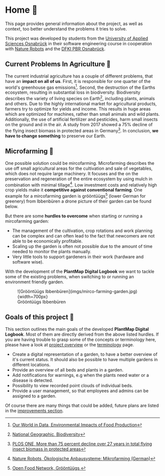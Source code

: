 # Home :house_with_garden:

This page provides general information about the project, as well as context, too
better understand the problems it tries to solve.

This project was developed by students from the [University of Applied
Sciences Osnabrück](https://www.hs-osnabrueck.de/en/) in their software
engineering course in cooperation with [Nature Robots](https://naturerobots.de/)
and the [DFKI PBR
Osnabrück](https://www.dfki.de/web/forschung/forschungsbereiche/planbasierte-robotersteuerung).

## Current Problems In Agriculture :tractor:

The current industrial agriculture has a couple of different problems, that have
an **impact on all of us**. First, it is responsible for one quarter of the
world's greenhouse gas emissions[^1]. Second, the destruction of the Earths
ecosystem, resulting in substantial loss in biodiversity. Biodiversity describes
the variety of living species on Earth[^2], including plants, animals and
others. Due to the highly international market for agricultural products,
farmers try to optimize for yields and income. This results in huge areas which
are optimized for machines, rather than small animals and wild plants.
Additionally, the use of artificial fertilizer and pesticides, harm small insects
on the ground and in the air. A study from 2017 showed a 75% decline of the
flying insect biomass in protected areas in Germany[^3]. In conclusion, **we have to
change something** to preserve our Earth.

## Microfarming :seedling:

One possible solution could be mircofarming. Microfarming describes the use off
small agricultural areas for the cultivation and sale of vegetables, which does
not require large machinery. It focuses and the on the preservation and
regeneration of the entire ecosystem by using mulch in combination with minimal
tillage[^4]. Low investment costs and relatively high crop yields make it
**competitive against conventional farming**. One example for a mircofarming
garden is grööntüügs[^5] (lower German for greenery) from Ibbenbüren a drone
picture of their garden can be found below.

But there are some **hurdles to overcome** when starting or running a
mircofarming garden:

- The management of the cultivation, crop rotations and work planning can be
  complex and can often lead to the fact that newcomers are not able to be
  economically profitable.
- Scaling up the garden is often not possible due to the amount of time
  needed to monitor the plants manually.
- Very little tools to support gardeners in their work (hardware and software wise).

With the development of the **PlantMap Digital Logbook** we want to tackle some
of the existing problems, when switching to or running an environment friendly garden.

<figure markdown>
  ![Grööntüügs Ibbenbüren](imgs/mirco-farming-garden.jpg){width=700px}
  <figcaption> Grööntüügs Ibbenbüren </figcaption>
</figure>

## Goals of this project :goal_net:

This section outlines the main goals of the developed **PlantMap Digital
Logbook**. Most of them are directly derived from the above listed hurdles. If
you are having trouble to grasp some of the concepts or terminology here, please
have a look at [project overview](reference/architecture.md#overview) or the
[terminology](reference/terminology.md) page.

- Create a digital representation of a garden, to have a better overview of it's
  current status. It should also be possible to have multiple gardens in
  different locations.
- Provide an overview of all beds and plants in a garden.
- Add notifications for warnings, e.g when the plants need water or a disease is detected.
- Possibility to view recorded point clouds of individual beds.
- Provide a user management, so that employees and admins can be assigned to a garden.

Of course there are many things that could be added, future plans are listed in
the [improvements section](getting-started/improvements.md).

[^1]: [Our World in Data, Environmental Impacts of Food Production](https://ourworldindata.org/environmental-impacts-of-food#:~:text=The%20expansion%20of%20agriculture%20has,threat%20for%2024%2C000%20of%20them.)
[^2]: [National Geographic, Biodiversity](https://education.nationalgeographic.org/resource/biodiversity)
[^3]: [PLOS ONE, More than 75 percent decline over 27 years in total flying insect biomass
    in protected areas](https://journals.plos.org/plosone/article?id=10.1371/journal.pone.0185809)
[^4]: [Nature Robots, Ökologische Anbausysteme: Mikrofarming
    (German)](https://naturerobots.de/blog/oekologische-anbausysteme-mikrofarming/)
[^5]: [Open Food Network, Grööntüügs ](https://openfoodnetwork.de/groontuugs/shop#/about)